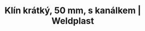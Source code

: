 ---
Link: "file:/Users/vinayakpatel/Downloads/www.weldplast.cz/klin-kratky-50-mm-s-kanalkem"
product_name: "Klín krátký, 50 mm, s kanálkem"
product_id: "Obj. číslo:155.634"
title: "Klín krátký, 50 mm, s kanálkem | Weldplast"
product_desc: ""
product_specs: ""
product_downloads: ""
href: ""
accessories: ""
similar_products: ""
---